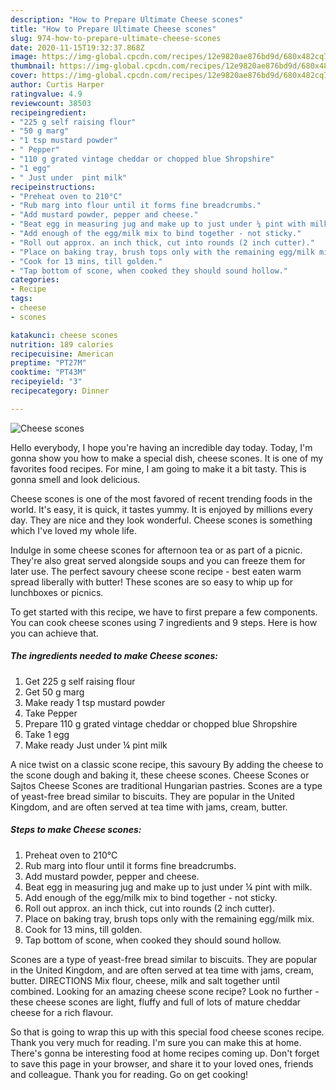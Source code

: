 ```yaml
---
description: "How to Prepare Ultimate Cheese scones"
title: "How to Prepare Ultimate Cheese scones"
slug: 974-how-to-prepare-ultimate-cheese-scones
date: 2020-11-15T19:32:37.868Z
image: https://img-global.cpcdn.com/recipes/12e9820ae876bd9d/680x482cq70/cheese-scones-recipe-main-photo.jpg
thumbnail: https://img-global.cpcdn.com/recipes/12e9820ae876bd9d/680x482cq70/cheese-scones-recipe-main-photo.jpg
cover: https://img-global.cpcdn.com/recipes/12e9820ae876bd9d/680x482cq70/cheese-scones-recipe-main-photo.jpg
author: Curtis Harper
ratingvalue: 4.9
reviewcount: 38503
recipeingredient:
- "225 g self raising flour"
- "50 g marg"
- "1 tsp mustard powder"
- " Pepper"
- "110 g grated vintage cheddar or chopped blue Shropshire"
- "1 egg"
- " Just under  pint milk"
recipeinstructions:
- "Preheat oven to 210°C"
- "Rub marg into flour until it forms fine breadcrumbs."
- "Add mustard powder, pepper and cheese."
- "Beat egg in measuring jug and make up to just under ¼ pint with milk."
- "Add enough of the egg/milk mix to bind together - not sticky."
- "Roll out approx. an inch thick, cut into rounds (2 inch cutter)."
- "Place on baking tray, brush tops only with the remaining egg/milk mix."
- "Cook for 13 mins, till golden."
- "Tap bottom of scone, when cooked they should sound hollow."
categories:
- Recipe
tags:
- cheese
- scones

katakunci: cheese scones 
nutrition: 189 calories
recipecuisine: American
preptime: "PT27M"
cooktime: "PT43M"
recipeyield: "3"
recipecategory: Dinner

---
```



![Cheese scones](https://img-global.cpcdn.com/recipes/12e9820ae876bd9d/680x482cq70/cheese-scones-recipe-main-photo.jpg)

Hello everybody, I hope you're having an incredible day today. Today, I'm gonna show you how to make a special dish, cheese scones. It is one of my favorites food recipes. For mine, I am going to make it a bit tasty. This is gonna smell and look delicious.

Cheese scones is one of the most favored of recent trending foods in the world. It's easy, it is quick, it tastes yummy. It is enjoyed by millions every day. They are nice and they look wonderful. Cheese scones is something which I've loved my whole life.

Indulge in some cheese scones for afternoon tea or as part of a picnic. They&#39;re also great served alongside soups and you can freeze them for later use. The perfect savoury cheese scone recipe - best eaten warm spread liberally with butter! These scones are so easy to whip up for lunchboxes or picnics.


To get started with this recipe, we have to first prepare a few components. You can cook cheese scones using 7 ingredients and 9 steps. Here is how you can achieve that.

<!--inarticleads1-->

##### The ingredients needed to make Cheese scones:

1. Get 225 g self raising flour
1. Get 50 g marg
1. Make ready 1 tsp mustard powder
1. Take  Pepper
1. Prepare 110 g grated vintage cheddar or chopped blue Shropshire
1. Take 1 egg
1. Make ready  Just under ¼ pint milk


A nice twist on a classic scone recipe, this savoury By adding the cheese to the scone dough and baking it, these cheese scones. Cheese Scones or Sajtos Cheese Scones are traditional Hungarian pastries. Scones are a type of yeast-free bread similar to biscuits. They are popular in the United Kingdom, and are often served at tea time with jams, cream, butter. 

<!--inarticleads2-->

##### Steps to make Cheese scones:

1. Preheat oven to 210°C
1. Rub marg into flour until it forms fine breadcrumbs.
1. Add mustard powder, pepper and cheese.
1. Beat egg in measuring jug and make up to just under ¼ pint with milk.
1. Add enough of the egg/milk mix to bind together - not sticky.
1. Roll out approx. an inch thick, cut into rounds (2 inch cutter).
1. Place on baking tray, brush tops only with the remaining egg/milk mix.
1. Cook for 13 mins, till golden.
1. Tap bottom of scone, when cooked they should sound hollow.


Scones are a type of yeast-free bread similar to biscuits. They are popular in the United Kingdom, and are often served at tea time with jams, cream, butter. DIRECTIONS Mix flour, cheese, milk and salt together until combined. Looking for an amazing cheese scone recipe? Look no further - these cheese scones are light, fluffy and full of lots of mature cheddar cheese for a rich flavour. 

So that is going to wrap this up with this special food cheese scones recipe. Thank you very much for reading. I'm sure you can make this at home. There's gonna be interesting food at home recipes coming up. Don't forget to save this page in your browser, and share it to your loved ones, friends and colleague. Thank you for reading. Go on get cooking!
